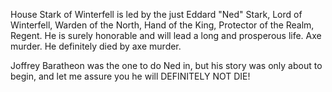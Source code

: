 House Stark of Winterfell is led by the just Eddard "Ned" Stark, Lord of
Winterfell, Warden of the North, Hand of the King, Protector of the Realm,
Regent.  He is surely honorable and will lead a long and prosperous life.
Axe murder.  He definitely died by axe murder.

Joffrey Baratheon was the one to do Ned in, but his story was only about to begin, and let me assure you he will DEFINITELY NOT DIE!
